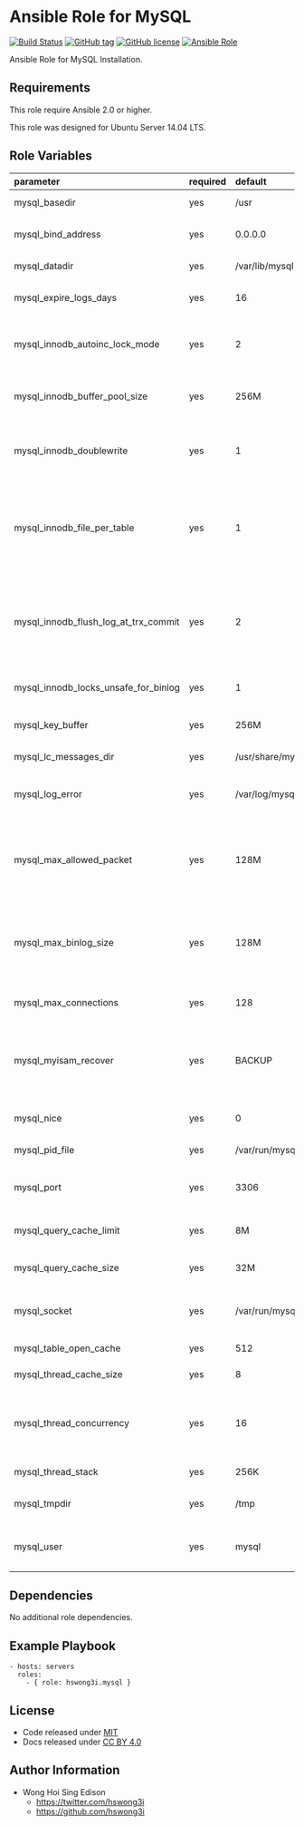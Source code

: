 Ansible Role for MySQL
======================

[![Build Status](https://travis-ci.org/pantarei/ansible-role-mysql.svg?branch=master)](https://travis-ci.org/pantarei/ansible-role-mysql)
 [![GitHub tag](https://img.shields.io/github/tag/pantarei/ansible-role-mysql.svg)](https://github.com/pantarei/ansible-role-mysql)
 [![GitHub license](https://img.shields.io/github/license/pantarei/ansible-role-mysql.svg)](https://github.com/pantarei/ansible-role-mysql/blob/master/LICENSE)
 [![Ansible Role](https://img.shields.io/ansible/role/5975.svg)](https://galaxy.ansible.com/detail#/role/5975)

Ansible Role for MySQL Installation.

Requirements
------------

This role require Ansible 2.0 or higher.

This role was designed for Ubuntu Server 14.04 LTS.

Role Variables
--------------

<table>
<colgroup>
<col width="20%" />
<col width="20%" />
<col width="20%" />
<col width="20%" />
<col width="20%" />
</colgroup>
<thead>
<tr class="header">
<th align="left">parameter</th>
<th align="left">required</th>
<th align="left">default</th>
<th align="left">choices</th>
<th align="left">comments</th>
</tr>
</thead>
<tbody>
<tr class="odd">
<td align="left">mysql_basedir</td>
<td align="left">yes</td>
<td align="left">/usr</td>
<td align="left"></td>
<td align="left">The path to the MySQL installation directory.</td>
</tr>
<tr class="even">
<td align="left">mysql_bind_address</td>
<td align="left">yes</td>
<td align="left">0.0.0.0</td>
<td align="left"></td>
<td align="left">The MySQL server listens on a single network socket for TCP/IP connections.</td>
</tr>
<tr class="odd">
<td align="left">mysql_datadir</td>
<td align="left">yes</td>
<td align="left">/var/lib/mysql</td>
<td align="left"></td>
<td align="left">The path to the MySQL data directory.</td>
</tr>
<tr class="even">
<td align="left">mysql_expire_logs_days</td>
<td align="left">yes</td>
<td align="left">16</td>
<td align="left"></td>
<td align="left">The number of days for automatic binary log file removal.</td>
</tr>
<tr class="odd">
<td align="left">mysql_innodb_autoinc_lock_mode</td>
<td align="left">yes</td>
<td align="left">2</td>
<td align="left"><ul>
<li>0</li>
<li>1</li>
<li>2</li>
</ul></td>
<td align="left">The lock mode to use for generating auto-increment values.</td>
</tr>
<tr class="even">
<td align="left">mysql_innodb_buffer_pool_size</td>
<td align="left">yes</td>
<td align="left">256M</td>
<td align="left"></td>
<td align="left">The size in bytes of the buffer pool, the memory area where InnoDB caches table and index data.</td>
</tr>
<tr class="odd">
<td align="left">mysql_innodb_doublewrite</td>
<td align="left">yes</td>
<td align="left">1</td>
<td align="left"></td>
<td align="left">If this variable is enabled (the default), InnoDB stores all data twice, first to the doublewrite buffer, then to the actual data files.</td>
</tr>
<tr class="even">
<td align="left">mysql_innodb_file_per_table</td>
<td align="left">yes</td>
<td align="left">1</td>
<td align="left"></td>
<td align="left">When innodb_file_per_table is enabled (the default in 5.6.6 and higher), InnoDB stores the data and indexes for each newly created table in a separate .ibd file, rather than in the system tablespace.</td>
</tr>
<tr class="odd">
<td align="left">mysql_innodb_flush_log_at_trx_commit</td>
<td align="left">yes</td>
<td align="left">2</td>
<td align="left"></td>
<td align="left">Controls the balance between strict ACID compliance for commit operations, and higher performance that is possible when commit-related I/O operations are rearranged and done in batches.</td>
</tr>
<tr class="even">
<td align="left">mysql_innodb_locks_unsafe_for_binlog</td>
<td align="left">yes</td>
<td align="left">1</td>
<td align="left"></td>
<td align="left">This variable affects how InnoDB uses gap locking for searches and index scans.</td>
</tr>
<tr class="odd">
<td align="left">mysql_key_buffer</td>
<td align="left">yes</td>
<td align="left">256M</td>
<td align="left"></td>
<td align="left">Index blocks for MyISAM tables are buffered and are shared by all threads.</td>
</tr>
<tr class="even">
<td align="left">mysql_lc_messages_dir</td>
<td align="left">yes</td>
<td align="left">/usr/share/mysql</td>
<td align="left"></td>
<td align="left">The directory where error messages are located.</td>
</tr>
<tr class="odd">
<td align="left">mysql_log_error</td>
<td align="left">yes</td>
<td align="left">/var/log/mysql/error.log</td>
<td align="left"></td>
<td align="left">The location of the error log, or empty if the server is writing error message to the standard error output.</td>
</tr>
<tr class="even">
<td align="left">mysql_max_allowed_packet</td>
<td align="left">yes</td>
<td align="left">128M</td>
<td align="left"></td>
<td align="left">The maximum size of one packet or any generated/intermediate string, or any parameter sent by the mysql_stmt_send_long_data() C API function.</td>
</tr>
<tr class="odd">
<td align="left">mysql_max_binlog_size</td>
<td align="left">yes</td>
<td align="left">128M</td>
<td align="left"></td>
<td align="left">If a write to the binary log causes the current log file size to exceed the value of this variable, the server rotates the binary logs (closes the current file and opens the next one).</td>
</tr>
<tr class="even">
<td align="left">mysql_max_connections</td>
<td align="left">yes</td>
<td align="left">128</td>
<td align="left"></td>
<td align="left">The maximum permitted number of simultaneous client connections.</td>
</tr>
<tr class="odd">
<td align="left">mysql_myisam_recover</td>
<td align="left">yes</td>
<td align="left">BACKUP</td>
<td align="left"><ul>
<li>OFF</li>
<li>DEFAULT</li>
<li>BACKUP</li>
<li>FORCE</li>
<li>QUICK</li>
</ul></td>
<td align="left">Set the MyISAM storage engine recovery mode.</td>
</tr>
<tr class="even">
<td align="left">mysql_nice</td>
<td align="left">yes</td>
<td align="left">0</td>
<td align="left"></td>
<td align="left">Use the nice program to set the server's scheduling priority to the given value.</td>
</tr>
<tr class="odd">
<td align="left">mysql_pid_file</td>
<td align="left">yes</td>
<td align="left">/var/run/mysqld/mysqld.pid</td>
<td align="left"></td>
<td align="left">The path name of the process ID file.</td>
</tr>
<tr class="even">
<td align="left">mysql_port</td>
<td align="left">yes</td>
<td align="left">3306</td>
<td align="left"></td>
<td align="left">The port number that the server should use when listening for TCP/IP connections.</td>
</tr>
<tr class="odd">
<td align="left">mysql_query_cache_limit</td>
<td align="left">yes</td>
<td align="left">8M</td>
<td align="left"></td>
<td align="left">Do not cache results that are larger than this number of bytes.</td>
</tr>
<tr class="even">
<td align="left">mysql_query_cache_size</td>
<td align="left">yes</td>
<td align="left">32M</td>
<td align="left"></td>
<td align="left">The amount of memory allocated for caching query results.</td>
</tr>
<tr class="odd">
<td align="left">mysql_socket</td>
<td align="left">yes</td>
<td align="left">/var/run/mysqld/mysqld.sock</td>
<td align="left"></td>
<td align="left">On Unix platforms, this variable is the name of the socket file that is used for local client connections.</td>
</tr>
<tr class="even">
<td align="left">mysql_table_open_cache</td>
<td align="left">yes</td>
<td align="left">512</td>
<td align="left"></td>
<td align="left">The number of open tables for all threads.</td>
</tr>
<tr class="odd">
<td align="left">mysql_thread_cache_size</td>
<td align="left">yes</td>
<td align="left">8</td>
<td align="left"></td>
<td align="left">How many threads the server should cache for reuse.</td>
</tr>
<tr class="even">
<td align="left">mysql_thread_concurrency</td>
<td align="left">yes</td>
<td align="left">16</td>
<td align="left"></td>
<td align="left">This variable is specific to Solaris 8 and earlier systems, for which mysqld invokes the thr_setconcurrency() function with the variable value.</td>
</tr>
<tr class="odd">
<td align="left">mysql_thread_stack</td>
<td align="left">yes</td>
<td align="left">256K</td>
<td align="left"></td>
<td align="left">The stack size for each thread.</td>
</tr>
<tr class="even">
<td align="left">mysql_tmpdir</td>
<td align="left">yes</td>
<td align="left">/tmp</td>
<td align="left"></td>
<td align="left">The path of the directory to use for creating temporary files.</td>
</tr>
<tr class="odd">
<td align="left">mysql_user</td>
<td align="left">yes</td>
<td align="left">mysql</td>
<td align="left"></td>
<td align="left">Run the mysqld server as the user having the name user_name or the numeric user ID user_id.</td>
</tr>
</tbody>
</table>

Dependencies
------------

No additional role dependencies.

Example Playbook
----------------

    - hosts: servers
      roles:
        - { role: hswong3i.mysql }

License
-------

-   Code released under [MIT](https://github.com/pantarei/ansible-role-mysql/blob/master/LICENSE)
-   Docs released under [CC BY 4.0](http://creativecommons.org/licenses/by/4.0/)

Author Information
------------------

-   Wong Hoi Sing Edison
    -   <https://twitter.com/hswong3i>
    -   <https://github.com/hswong3i>

